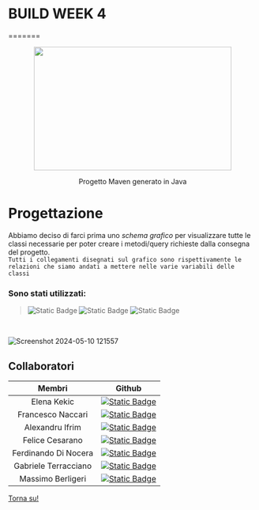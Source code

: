 
# BUILD WEEK 4 
=======

 <div  align="center" >
 <img src="https://1000logos.net/wp-content/uploads/2020/09/Java-Logo.png" width="400" height="250" /> 

Progetto Maven generato in Java

</div>

# Progettazione
 Abbiamo deciso di farci prima uno *schema grafico* per visualizzare tutte le classi necessarie per poter creare i metodi/query richieste dalla consegna del progetto.
<br> 
`Tutti i collegamenti disegnati sul grafico sono rispettivamente le relazioni che siamo andati a mettere nelle varie variabili delle classi`


### Sono stati utilizzati:
> ![Static Badge](https://img.shields.io/badge/IntellJ-%238B36DB?style=for-the-badge&logo=intellijidea&logoColor=%238B36DB&labelColor=black) ![Static Badge](https://img.shields.io/badge/excalidraw-%236965DB?style=for-the-badge&logo=excalidraw&labelColor=black) ![Static Badge](https://img.shields.io/badge/JAVA-%23EC2025?style=for-the-badge&logo=jameson&logoColor=%23EC2025&labelColor=black)


<br>

![Screenshot 2024-05-10 121557](https://github.com/Elekekic/corsocompleto/assets/157897660/705c658b-d091-4803-b6ce-2c314e3616cf)


## Collaboratori

| Membri | Github   |
| :---:   | :---: | 
| Elena Kekic | <a href="https://github.com/Elekekic"> ![Static Badge](https://img.shields.io/badge/Elena%20Kekic-%23F06A6A?style=for-the-badge&logo=github&logoColor=white&labelColor=black) </a>  |
| Francesco Naccari | <a href="https://github.com/FrancescoNaccari"> ![Static Badge](https://img.shields.io/badge/Francesco%20Naccari%20-%23ff6c16?style=for-the-badge&logo=github&logoColor=white&labelColor=black) </a>   |
| Alexandru Ifrim | <a href="https://github.com/IfrimAlexandru"> ![Static Badge](https://img.shields.io/badge/Alexandru%20Ifrim-%23311C87?style=for-the-badge&logo=github&logoColor=white&labelColor=black) </a>   |
| Felice Cesarano | <a href="https://github.com/felicecesarano"> ![Static Badge](https://img.shields.io/badge/Felice%20Cesarano-%233C4211?style=for-the-badge&logo=github&logoColor=white&labelColor=black) </a>  |
| Ferdinando Di Nocera | <a href="https://github.com/fdinocera"> ![Static Badge](https://img.shields.io/badge/Ferdinando%20Di%20Nocera-%23F8991C?style=for-the-badge&logo=github&logoColor=white&labelColor=black) </a>  |
| Gabriele Terracciano | <a href="https://github.com/Max2002-code"> ![Static Badge](https://img.shields.io/badge/Gabriele%20Terracciano%20-%2319750b?style=for-the-badge&logo=github&logoColor=white&labelColor=black) </a>|
| Massimo Berligeri | <a href="https://github.com/Max2002-code"> ![Static Badge](https://img.shields.io/badge/Massimo%20Berlingeri-%23E60012?style=for-the-badge&logo=github&logoColor=white&labelColor=black) </a>|



[Torna su!](#progettazione)

